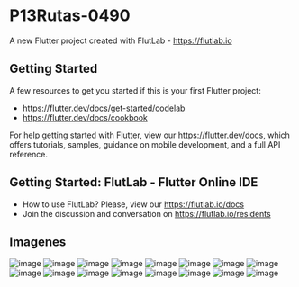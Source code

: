 # P13Rutas-0490

A new Flutter project created with FlutLab - https://flutlab.io

## Getting Started

A few resources to get you started if this is your first Flutter project:

- https://flutter.dev/docs/get-started/codelab
- https://flutter.dev/docs/cookbook

For help getting started with Flutter, view our
https://flutter.dev/docs, which offers tutorials,
samples, guidance on mobile development, and a full API reference.

## Getting Started: FlutLab - Flutter Online IDE

- How to use FlutLab? Please, view our https://flutlab.io/docs
- Join the discussion and conversation on https://flutlab.io/residents

## Imagenes
![image](https://github.com/LGonzalezMendoza/RutasACt2/assets/143547970/098f4ed0-7f4f-4194-9aa0-14cb707e2319)
![image](https://github.com/LGonzalezMendoza/RutasACt2/assets/143547970/1207a6dc-d762-4cc1-bdc9-c5c9074d07aa)
![image](https://github.com/LGonzalezMendoza/RutasACt2/assets/143547970/c56be2a6-631f-48f8-b3cc-a63170057d77)
![image](https://github.com/LGonzalezMendoza/RutasACt2/assets/143547970/c49a5041-5234-4fdc-8408-981c1c73d1d1)
![image](https://github.com/LGonzalezMendoza/RutasACt2/assets/143547970/93afd398-50ef-4972-8cbb-437e2fd71093)
![image](https://github.com/LGonzalezMendoza/RutasACt2/assets/143547970/1b4637a7-8327-40f7-aafc-f53e4d41de49)
![image](https://github.com/LGonzalezMendoza/RutasACt2/assets/143547970/fb962f56-6271-43a8-b41c-2cbd59cde941)
![image](https://github.com/LGonzalezMendoza/RutasACt2/assets/143547970/1b790f8f-9f42-4442-8421-1f8aae011718)
![image](https://github.com/LGonzalezMendoza/RutasACt2/assets/143547970/21ce7167-3cc9-41c3-9e08-b93384583581)
![image](https://github.com/LGonzalezMendoza/RutasACt2/assets/143547970/0d882365-4e5b-48cc-a85a-db23131f0ff3)
![image](https://github.com/LGonzalezMendoza/RutasACt2/assets/143547970/5746fe4b-b17d-446b-a86d-d2686042ee29)
![image](https://github.com/LGonzalezMendoza/RutasACt2/assets/143547970/58a71fe3-154a-40c5-97d9-edf08a0d91d3)
![image](https://github.com/LGonzalezMendoza/RutasACt2/assets/143547970/3003240c-bd3f-4538-9fbf-b7d1b5967bc6)
![image](https://github.com/LGonzalezMendoza/RutasACt2/assets/143547970/f7cedc3a-d0e4-4269-99ad-0d2d29428db3)
![image](https://github.com/LGonzalezMendoza/RutasACt2/assets/143547970/c2c9108f-2d58-4f5d-9f76-555da12b6a50)
![image](https://github.com/LGonzalezMendoza/RutasACt2/assets/143547970/10ee3ebe-1433-4b6a-8511-20252a792bac)


